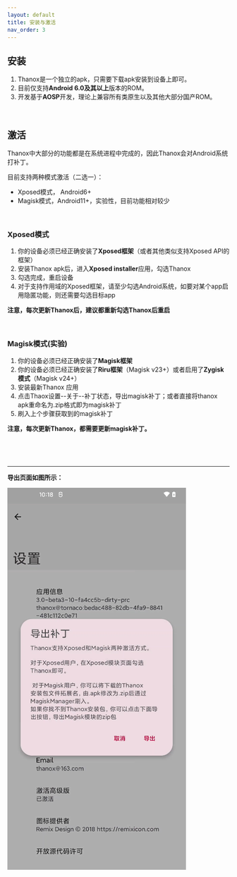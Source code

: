 ```yaml
---
layout: default
title: 安装与激活
nav_order: 3
---
```




## 安装

1. Thanox是一个独立的apk，只需要下载apk安装到设备上即可。
2. 目前仅支持**Android 6.0及其以上**版本的ROM。
3. 开发基于**AOSP**开发，理论上兼容所有类原生以及其他大部分国产ROM。

&nbsp;

## 激活

Thanox中大部分的功能都是在系统进程中完成的，因此Thanox会对Android系统打补丁。

目前支持两种模式激活（二选一）：

* Xposed模式， Android6+
* Magisk模式，Android11+，实验性，目前功能相对较少

&nbsp;

### Xposed模式

1. 你的设备必须已经正确安装了**Xposed框架**（或者其他类似支持Xposed API的框架）
2. 安装Thanox apk后，进入**Xposed installer**应用，勾选Thanox
3. 勾选完成，重启设备
4. 对于支持作用域的Xposed框架，请至少勾选Android系统，如要对某个app启用隐匿功能，则还需要勾选目标app

**注意，每次更新Thanox后，建议都重新勾选Thanox后重启**

&nbsp;

### Magisk模式(实验)

1. 你的设备必须已经正确安装了**Magisk框架**
2. 你的设备必须已经正确安装了**Riru框架**（Magisk v23+）或者启用了**Zygisk模式**（Magisk v24+）
3. 安装最新Thanox 应用
4. 点击Thaox设置--关于--补丁状态，导出magisk补丁；或者直接将thanox apk重命名为.zip格式即为magisk补丁
5. 刷入上个步骤获取到的magisk补丁

**注意，每次更新Thanox，都需要更新magisk补丁。**

&nbsp;

&nbsp;

----------------

**导出页面如图所示：**

![export-patch](assets/images/export-patch.png)

